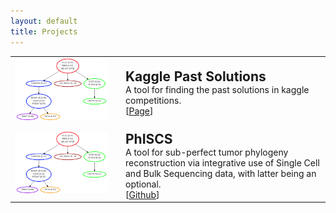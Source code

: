```yaml
---
layout: default
title: Projects
---
```


<table style="width: 100%;">
	<tbody>
		<tr>
			<td style="vertical-align:middle;">
				<img src="/assets/phiscs.png" style="border-radius:10%; max-height:150px; max-width:150px;">
			</td>
			<td style="width:100%; vertical-align:middle; padding-left:20px; padding-top:10px; ">
				<h2 style="margin: 0">Kaggle Past Solutions</h2>
				<p style="margin: 0">A tool for finding the past solutions in kaggle competitions.</p>
				[<a target="_blank" href="https://faridrashidi.github.io/kaggle/">Page</a>]
			</td>
		</tr>
		<tr>
			<td style="vertical-align:middle;">
				<img src="/assets/phiscs.png" style="border-radius:10%; max-height:150px; max-width:150px;">
			</td>
			<!-- <td style="width:100%; vertical-align:middle; padding-left:20px; padding-top:10px; background-color: #f3f3f3; "> -->
				<td style="width:100%; vertical-align:middle; padding-left:20px; padding-top:10px; ">
				<h2 style="margin: 0">PhISCS</h2>
				<p style="margin: 0">A tool for sub-perfect tumor phylogeny reconstruction via integrative use of Single Cell and Bulk Sequencing data, with latter being an optional.</p>
				[<a href="https://github.com/haghshenas/PhISCS">Github</a>]
			</td>
		</tr>
	</tbody>
</table>
